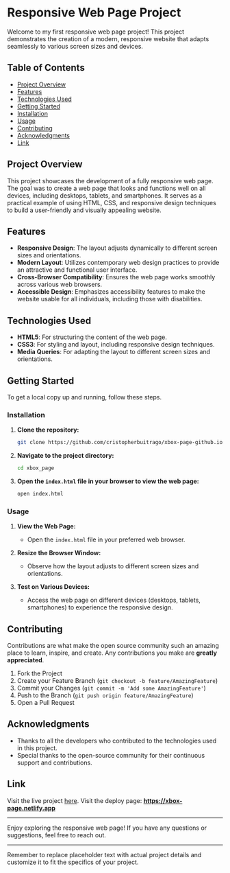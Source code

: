 # Responsive Web Page Project

Welcome to my first responsive web page project! This project demonstrates the creation of a modern, responsive website that adapts seamlessly to various screen sizes and devices.

## Table of Contents

- [Project Overview](#project-overview)
- [Features](#features)
- [Technologies Used](#technologies-used)
- [Getting Started](#getting-started)
- [Installation](#installation)
- [Usage](#usage)
- [Contributing](#contributing)
- [Acknowledgments](#acknowledgments)
- [Link](#link)

## Project Overview

This project showcases the development of a fully responsive web page. The goal was to create a web page that looks and functions well on all devices, including desktops, tablets, and smartphones. It serves as a practical example of using HTML, CSS, and responsive design techniques to build a user-friendly and visually appealing website.

## Features

- **Responsive Design**: The layout adjusts dynamically to different screen sizes and orientations.
- **Modern Layout**: Utilizes contemporary web design practices to provide an attractive and functional user interface.
- **Cross-Browser Compatibility**: Ensures the web page works smoothly across various web browsers.
- **Accessible Design**: Emphasizes accessibility features to make the website usable for all individuals, including those with disabilities.

## Technologies Used

- **HTML5**: For structuring the content of the web page.
- **CSS3**: For styling and layout, including responsive design techniques.
- **Media Queries**: For adapting the layout to different screen sizes and orientations.

## Getting Started

To get a local copy up and running, follow these steps.

### Installation

1. **Clone the repository:**

   ```bash
   git clone https://github.com/cristopherbuitrago/xbox-page-github.io.git
   ```

2. **Navigate to the project directory:**

   ```bash
   cd xbox_page
   ```

3. **Open the `index.html` file in your browser to view the web page:**

   ```bash
   open index.html
   ```

### Usage

1. **View the Web Page:**
   - Open the `index.html` file in your preferred web browser.

2. **Resize the Browser Window:**
   - Observe how the layout adjusts to different screen sizes and orientations.

3. **Test on Various Devices:**
   - Access the web page on different devices (desktops, tablets, smartphones) to experience the responsive design.

## Contributing

Contributions are what make the open source community such an amazing place to learn, inspire, and create. Any contributions you make are **greatly appreciated**.

1. Fork the Project
2. Create your Feature Branch (`git checkout -b feature/AmazingFeature`)
3. Commit your Changes (`git commit -m 'Add some AmazingFeature'`)
4. Push to the Branch (`git push origin feature/AmazingFeature`)
5. Open a Pull Request

## Acknowledgments

- Thanks to all the developers who contributed to the technologies used in this project.
- Special thanks to the open-source community for their continuous support and contributions.

## Link

Visit the live project [here](https://cristopherbuitrago.github.io/xbox_page/).
Visit the deploy page: **https://xbox-page.netlify.app**

---

Enjoy exploring the responsive web page! If you have any questions or suggestions, feel free to reach out.

---

Remember to replace placeholder text with actual project details and customize it to fit the specifics of your project.
